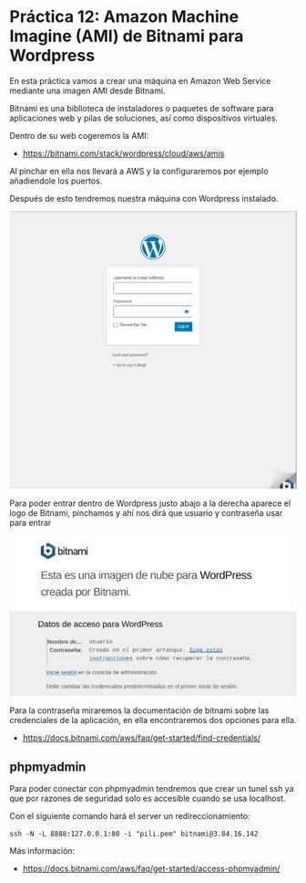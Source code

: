 # Práctica 12: Amazon Machine Imagine (AMI) de Bitnami para Wordpress

En esta práctica vamos a crear una máquina en Amazon Web Service mediante una imagen AMI desde Bitnami.

Bitnami es una biblioteca de instaladores o paquetes de software para aplicaciones web y pilas de soluciones, así como dispositivos virtuales.

Dentro de su web cogeremos la AMI:

-  https://bitnami.com/stack/wordpress/cloud/aws/amis

Al pinchar en ella nos llevará a AWS y la configuraremos por ejemplo añadiendole los puertos. 

Después de esto tendremos nuestra máquina con Wordpress instalado. 

![](imagenes/image)

Para poder entrar dentro de Wordpress justo abajo a la derecha aparece el logo de Bitnami, pinchamos y ahí nos dirá que usuario y contraseña usar para entrar

![](imagenes/bitnami)

Para la contraseña miraremos la documentación de bitnami sobre las credenciales de la aplicación, en ella encontraremos dos opciones para ella. 

- https://docs.bitnami.com/aws/faq/get-started/find-credentials/


## phpmyadmin
Para poder conectar con phpmyadmin tendremos que crear un tunel ssh ya que por razones de seguridad solo es accesible cuando se usa localhost. 

Con el siguiente comando hará el server un redireccionamiento:
```
ssh -N -L 8888:127.0.0.1:80 -i "pili.pem" bitnami@3.84.16.142
```

Más información: 
- https://docs.bitnami.com/aws/faq/get-started/access-phpmyadmin/